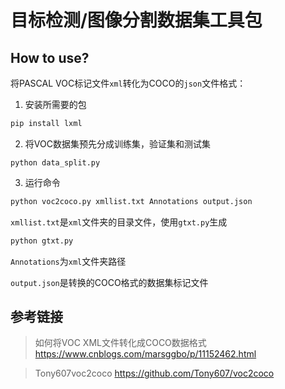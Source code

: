 # 目标检测/图像分割数据集工具包



## How to use?

将PASCAL  VOC标记文件`xml`转化为COCO的`json`文件格式：

1. 安装所需要的包

```python
pip install lxml
```

2. 将VOC数据集预先分成训练集，验证集和测试集

```
python data_split.py
```

3. 运行命令

```python
python voc2coco.py xmllist.txt Annotations output.json
```

`xmllist.txt`是`xml`文件夹的目录文件，使用`gtxt.py`生成

```python
python gtxt.py
```

`Annotations`为`xml`文件夹路径

`output.json`是转换的COCO格式的数据集标记文件



## 参考链接

> 如何将VOC XML文件转化成COCO数据格式 https://www.cnblogs.com/marsggbo/p/11152462.html

> Tony607voc2coco https://github.com/Tony607/voc2coco
